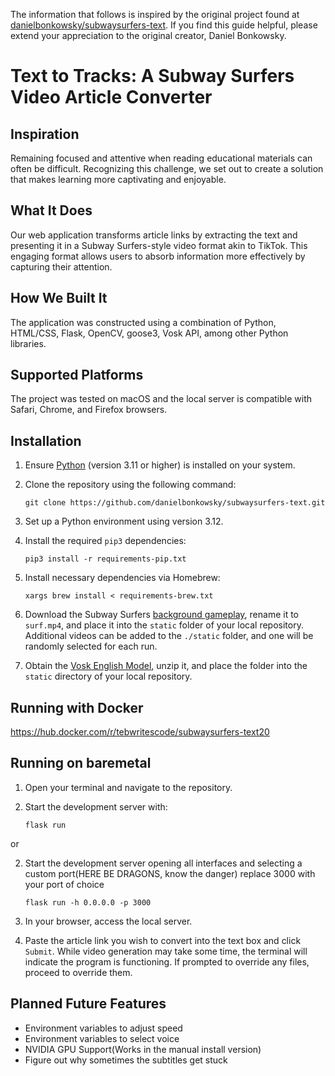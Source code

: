 The information that follows is inspired by the original project found at [danielbonkowsky/subwaysurfers-text](https://github.com/danielbonkowsky/subwaysurfers-text). If you find this guide helpful, please extend your appreciation to the original creator, Daniel Bonkowsky.

# Text to Tracks: A Subway Surfers Video Article Converter

## Inspiration
Remaining focused and attentive when reading educational materials can often be difficult. Recognizing this challenge, we set out to create a solution that makes learning more captivating and enjoyable.

## What It Does
Our web application transforms article links by extracting the text and presenting it in a Subway Surfers-style video format akin to TikTok. This engaging format allows users to absorb information more effectively by capturing their attention.

## How We Built It
The application was constructed using a combination of Python, HTML/CSS, Flask, OpenCV, goose3, Vosk API, among other Python libraries.

## Supported Platforms
The project was tested on macOS and the local server is compatible with Safari, Chrome, and Firefox browsers.

## Installation

1. Ensure [Python](https://www.python.org/) (version 3.11 or higher) is installed on your system.

2. Clone the repository using the following command:
   ```
   git clone https://github.com/danielbonkowsky/subwaysurfers-text.git
   ```

3. Set up a Python environment using version 3.12.

4. Install the required `pip3` dependencies:
   ```
   pip3 install -r requirements-pip.txt
   ```

5. Install necessary dependencies via Homebrew:
   ```
   xargs brew install < requirements-brew.txt
   ```

6. Download the Subway Surfers [background gameplay](https://drive.google.com/file/d/1ZyFZKIB1HiZM_XDQPRRiiAIvU4sgl10k/view?usp=drive_link), rename it to `surf.mp4`, and place it into the `static` folder of your local repository. Additional videos can be added to the `./static` folder, and one will be randomly selected for each run.

7. Obtain the [Vosk English Model](https://alphacephei.com/vosk/models/vosk-model-en-us-0.22.zip), unzip it, and place the folder into the `static` directory of your local repository.

## Running with Docker
https://hub.docker.com/r/tebwritescode/subwaysurfers-text20

## Running on baremetal

1. Open your terminal and navigate to the repository.

2. Start the development server with:
   ```
   flask run
   ```

or

2. Start the development server opening all interfaces and selecting a custom port(HERE BE DRAGONS, know the danger) replace 3000 with your port of choice
   ```
   flask run -h 0.0.0.0 -p 3000
   ```

3. In your browser, access the local server.

4. Paste the article link you wish to convert into the text box and click `Submit`. While video generation may take some time, the terminal will indicate the program is functioning. If prompted to override any files, proceed to override them.


## Planned Future Features
 - Environment variables to adjust speed
 - Environment variables to select voice
 - NVIDIA GPU Support(Works in the manual install version)
 - Figure out why sometimes the subtitles get stuck
